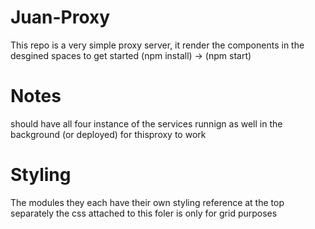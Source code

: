 # Juan-Proxy
This repo is a very simple proxy server, it render the components in the desgined spaces
to get started (npm install) -> (npm start)

# Notes
should have all four instance of the services runnign as well in the background (or deployed) for thisproxy to work

# Styling
The modules they each have their own styling reference at the top separately the css attached to this foler is only for grid purposes
